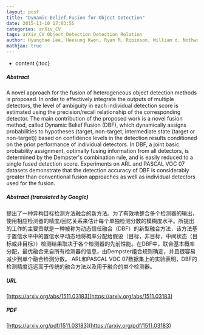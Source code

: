 ```yaml
---
layout: post
title: "Dynamic Belief Fusion for Object Detection"
date: 2015-11-10 17:03:55
categories: arXiv_CV
tags: arXiv_CV Object_Detection Detection Relation
author: Hyungtae Lee, Heesung Kwon, Ryan M. Robinson, William d. Nothwang, Amar M. Marathe
mathjax: true
---
```


* content
{:toc}

##### Abstract
A novel approach for the fusion of heterogeneous object detection methods is proposed. In order to effectively integrate the outputs of multiple detectors, the level of ambiguity in each individual detection score is estimated using the precision/recall relationship of the corresponding detector. The main contribution of the proposed work is a novel fusion method, called Dynamic Belief Fusion (DBF), which dynamically assigns probabilities to hypotheses (target, non-target, intermediate state (target or non-target)) based on confidence levels in the detection results conditioned on the prior performance of individual detectors. In DBF, a joint basic probability assignment, optimally fusing information from all detectors, is determined by the Dempster's combination rule, and is easily reduced to a single fused detection score. Experiments on ARL and PASCAL VOC 07 datasets demonstrate that the detection accuracy of DBF is considerably greater than conventional fusion approaches as well as individual detectors used for the fusion.

##### Abstract (translated by Google)
提出了一种异构目标检测方法融合的新方法。为了有效地整合多个检测器的输出，使用相应检测器的精度/回忆关系来估计每个单独检测分数的模糊度水平。所提出的工作的主要贡献是一种被称为动态信任融合（DBF）的新型融合方法，该方法基于置信水平中的置信水平动态地将概率分配给假设（目标，非目标，中间状态（目标或非目标））检测结果取决于各个检测器的先前性能。在DBF中，联合基本概率分配，最优融合来自所有检测器的信息，由Dempster组合规则确定，并且很容易减少到单个融合检测分数。 ARL和PASCAL VOC 07数据集上的实验表明，DBF的检测精度远远高于传统的融合方法以及用于融合的单个检测器。

##### URL
[https://arxiv.org/abs/1511.03183](https://arxiv.org/abs/1511.03183)

##### PDF
[https://arxiv.org/pdf/1511.03183](https://arxiv.org/pdf/1511.03183)

